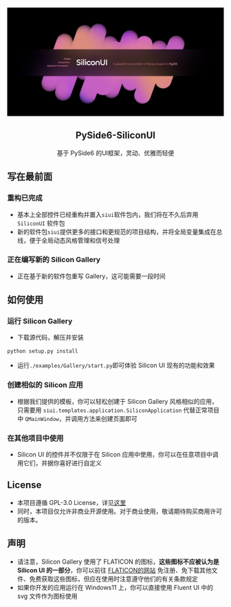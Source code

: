 
<p align="center">  
  
  <a href="#">
    <img src="https://github.com/ChinaIceF/PyQt-SiliconUI/blob/main/assets/readme/silicon_main.png?raw=true" alt="Logo"  >
  </a>
  
  <h2 align="center">PySide6-SiliconUI</h2>
  <p align="center">基于 PySide6 的UI框架，灵动、优雅而轻便</p>


## 写在最前面
### 重构已完成
* 基本上全部控件已经重构并置入`siui`软件包内，我们将在不久后弃用 `SiliconUI` 软件包
* 新的软件包`siui`提供更多的接口和更规范的项目结构，并将全局变量集成在总线，便于全局动态风格管理和信号处理

### 正在编写新的 Silicon Gallery
* 正在基于新的软件包重写 Gallery，这可能需要一段时间

## 如何使用
### 运行 Silicon Gallery
* 下载源代码，解压并安装  
```cmd
python setup.py install
```
* 运行`./examples/Gallery/start.py`即可体验 Silicon UI 现有的功能和效果  

### 创建相似的 Silicon 应用
* 根据我们提供的模板，你可以轻松创建于 Silicon Gallery 风格相似的应用，只需要用 `siui.templates.application.SiliconApplication` 代替正常项目中 `QMainWindow`，并调用方法来创建页面即可

### 在其他项目中使用
* Silicon UI 的控件并不仅限于在 Silicon 应用中使用，你可以在任意项目中调用它们，并据你喜好进行自定义

## License
* 本项目遵循 GPL-3.0 License，详见[这里](LICENSE)  
* 同时，本项目仅允许非商业开源使用。对于商业使用，敬请期待购买商用许可的版本。

## 声明
* 请注意，Silicon Gallery 使用了 FLATICON 的图标，**这些图标不应被认为是 Silicon UI 的一部分**，你可以前往 [FLATICON的网站](https://flaticon.com) 免注册、免下载其他文件、免费获取这些图标，但应在使用时注意遵守他们的有关条款规定  
* 如果你开发的应用运行在 Windows11 上，你可以直接使用 Fluent UI 中的 svg 文件作为图标使用  

